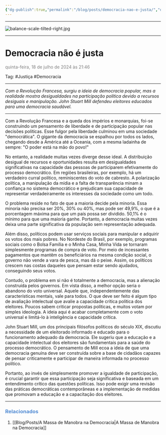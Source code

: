 ```yaml
---
{"dg-publish":true,"permalink":"/blog/posts/democracia-nao-e-justa/","dgShowToc":true,"noteIcon":""}
---
```



---

![balance-scale-tilted-right.jpg](/img/user/500%20-%20Media/balance-scale-tilted-right.jpg)

---

# Democracia não é justa
<font color="#7f7f7f">quinta-feira, 18 de julho de 2024 às 21:46</font>

Tag: #Justiça #Democracia

---

*Com a Revolução Francesa, surgiu a ideia de democracia popular, mas a realidade mostra desigualdades na participação política devido a recursos desiguais e manipulação. John Stuart Mill defendeu eleitores educados para uma democracia saudável.*

---

Com a Revolução Francesa e a queda dos impérios e monarquias, foi-se construindo um pensamento de liberdade e de participação popular nas decisões políticas. Esse fulgor pela liberdade culminou em uma sociedade "democrática". O gigante da democracia se espalhou por todos os lados, chegando desde a América até a Oceania, com a mesma ladainha de sempre: "O poder está na mão do povo!"

No entanto, a realidade muitas vezes diverge desse ideal. A distribuição desigual de recursos e oportunidades resulta em desigualdades significativas na capacidade das pessoas de participarem efetivamente do processo democrático. Em regiões brasileiras, por exemplo, há um verdadeiro curral político, reminiscentes do voto de cabresto. A polarização política, a manipulação da mídia e a falta de transparência minam a confiança no sistema democrático e prejudicam sua capacidade de representar verdadeiramente os interesses da sociedade como um todo.

O problema reside no fato de que a maioria decide pela minoria. Essa minoria não precisa ser 20%, 30% ou 40%, mas pode ser 49,9%, o que é a porcentagem máxima para que um país possa ser dividido. 50,1% é o mínimo para que uma maioria ganhe. Portanto, a democracia muitas vezes deixa uma parte significativa da população sem representação adequada.

Além disso, políticos podem usar serviços sociais para manipular e adquirir os votos dos mais pobres. No Nordeste do Brasil, por exemplo, programas sociais como o Bolsa Família e o Minha Casa, Minha Vida se tornaram simplesmente programas de compra de voto. Por meio de incessantes pagamentos que mantêm os beneficiários na mesma condição social, o governo não vende a vara de pesca, mas dá o peixe. Assim, os políticos crescem nas costas daqueles que pensam estar sendo ajudados, conseguindo seus votos.

Contudo, o problema em si não é totalmente a democracia, mas a alienação construída pelos governos. Em vista disso, a melhor opção seria o abandono do voto universal. Aquele que, independentemente das características mentais, vale para todos. O que deve ser feito é algum tipo de avaliação intelectual que avalie a capacidade crítica política dos eleitores. Poucos sabem criticar propostas políticas, e muitos votam por simples ideologia. A ideia aqui é acabar completamente com o voto universal e limitá-lo à inteligência e capacidade crítica.

John Stuart Mill, um dos principais filósofos políticos do século XIX, discutiu a necessidade de um eleitorado informado e educado para o funcionamento adequado da democracia. Ele sugeriu que a educação e a capacidade intelectual dos eleitores são fundamentais para a saúde do processo democrático. O pensamento de Mill ecoa a ideia de que uma democracia genuína deve ser construída sobre a base de cidadãos capazes de pensar criticamente e participar de maneira informada no processo político. 

Portanto, ao invés de simplesmente promover a igualdade de participação, é crucial garantir que essa participação seja significativa e baseada em um entendimento crítico das questões políticas. Isso pode exigir uma revisão das práticas democráticas contemporâneas e a implementação de medidas que promovam a educação e a capacitação dos eleitores.

---

### <font color="#548dd4">Relacionados</font>
1. [[Blog/Posts/A Massa de Manobra na Democracia\|A Massa de Manobra na Democracia]]